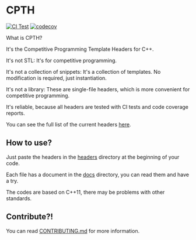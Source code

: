 # CPTH

[![CI Test](https://github.com/ouuan/CPTH/workflows/CI%20Test/badge.svg)](https://github.com/ouuan/CPTH/actions)
[![codecov](https://codecov.io/gh/ouuan/CPTH/branch/master/graph/badge.svg)](https://codecov.io/gh/ouuan/CPTH)

What is CPTH?

It's the Competitive Programming Template Headers for C++.

It's not STL: It's for competitive programming.

It's not a collection of snippets: It's a collection of templates. No modification is required, just instantiation.

It's not a library: These are single-file headers, which is more convenient for competitive programming.

It's reliable, because all headers are tested with CI tests and code coverage reports.

You can see the full list of the current headers [here](HEADER_LIST.md).

## How to use?

Just paste the headers in the [headers](headers) directory at the beginning of your code.

Each file has a document in the [docs](docs) directory, you can read them and have a try.

The codes are based on C++11, there may be problems with other standards.

## Contribute?!

You can read [CONTRIBUTING.md](CONTRIBUTING.md) for more information.
